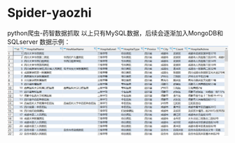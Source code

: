 # Spider-yaozhi
python爬虫-药智数据抓取
以上只有MySQL数据，后续会逐渐加入MongoDB和SQLserver
数据示例：
![image](https://github.com/luoaijun/Spider-yaozhi/blob/master/数据示例.PNG)
